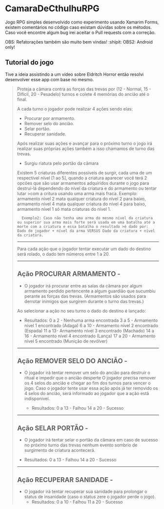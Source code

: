# CamaraDeCthulhuRPG

Jogo RPG simples desenvolvido como experimento usando Xamarim Forms, existem comentários no código caso existam dúvidas sobre os métodos.
Caso você encontre algum bug irei aceitar o Pull requests com a correção.

OBS: Refatorações também são muito bem vindas! :shipit:
OBS2: Android only!

## Tutorial do jogo

Tive a ideia assistindo a um vídeo sobre Eldritch Horror então resolvi desenvolver esse app com base no mesmo.

>Proteja a câmara contra as forças das trevas por (12 - Normal, 15 - Difícil, 20 - Pesadelo) turnos e colete 4 memórias do ancião até o final.
>
>A cada turno o jogador pode realizar 4 ações sendo elas:
>
>- Procurar por armamento.
>- Remover selo do ancião.
>- Selar portão.
>- Recuperar sanidade.
>
>Após realizar suas ações e avançar para o próximo turno o jogo irá realizar suas próprias ações também a isso chamamos de turno das trevas.
>
>   - Surgiu riatura pelo portão da câmara
>
>Existem 5 criaturas diferentes possíveis de surgir, cada uma de um respectivel nível [1 ao 5],
>quando a criatura aparecer você terá 2 opcões que são usar armamentos adquiridos durante o jogo para destrui-lá dependendo do nível da criatura e do armamento ou tentar lutar >com a critura usando uma arma mais fraca.
>		Exemplo: armamento nível 2 mata qualquer criatura do nível 2 para baixo,
>			 armamento nível 4 mata qualquer criatura do nível 4 para baixo,
>			 armamento nível 1 só mata criaturas do nível 1.
>		
>		Exemplo2: Caso não tenha uma arma do mesmo nível da criatura ou superior sua arma mais forte será usada em uma batalha até a morte com a criatura e essa batalha o resultado >é dado por: Dado do jogador + nível da arma VERSUS Dado da criatura + nível da criatura.
>								 
>_________________________________________________________________________________________________________________________________________
>
>Para cada ação que o jogador tentar executar um dado do destino será rolado, o dado tem números entre 1 a 20.
>
>---------------------------------------------------------------------------------------
> Ação PROCURAR ARMAMENTO -
> ---------------------------------------------------------------------------------------
> - O jogador irá procurar entre as salas da câmara por algum armamento perdido pertencente a algum guardião que sucumbiu perante as forças das trevas.
>   (Armamentos são usados para derrotar inimigos que surgirem durante o turno das trevas.)
>
  > Ao selecionar a ação no seu turno o dado do destino é lançado:
>	- Resultados:
>		0 a 2 - Nenhuma arma encontrada
>		3 a 5 - Armamento nível 1 encontrado (Adaga)
>		6 a 10 - Armamento nível 2 encontrado (Espada)
>		11 a 13- Armamento nível 3 encontrado (Machado)
>		14 a 16 - Armamento nível 4 encontrado (Lança)
>		17 a 20 - Armamento nível 5 encontrado (Munição de revólver)
>
>
>---------------------------------------------------------------------------------------
 >Ação REMOVER SELO DO ANCIÃO -
 >---------------------------------------------------------------------------------------
 >- O jogador irá tentar remover um selo do ancião para destruir o ritual e impedir que o ancião desperte
>	O jogador precisa remover os 4 selos do ancião e chegar ao fim dos turnos para vencer o jogo.
>	Caso o jogador tente usar essa ação após já ter removido os 4 selos do ancião, será informado ao jogador que a ação está indisponivel.
>
>	- Resultados:
>		0 a 13 - Falhou
>		14 a 20 - Sucesso
>
>-------------------------------------------------------------------------------------
 >Ação SELAR PORTÃO -
 >---------------------------------------------------------------------------------------
>	- O jogador irá tentar selar o portão da câmara em caso de sucesso no próximo turno das trevas nenhum evento sombrio de surgimento de criatura acontecerá.
>
>	- Resultados:
>		0 a 13 - Falhou
>		14 a 20 - Sucesso
>
>---------------------------------------------------------------------------------------
 >Ação RECUPERAR SANIDADE -
 >---------------------------------------------------------------------------------------
>   - O jogador irá tentar recuperar sua sanidade para prolongar o status de insanidade (caso o status zere o jogador perde o jogo).
> 		- Resultados:
>		0 a 10 - Falhou
>		11 a 20 - Sucesso
